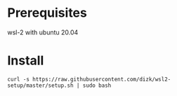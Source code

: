 # Prerequisites
wsl-2 with ubuntu 20.04


# Install

```
curl -s https://raw.githubusercontent.com/dizk/wsl2-setup/master/setup.sh | sudo bash
```

